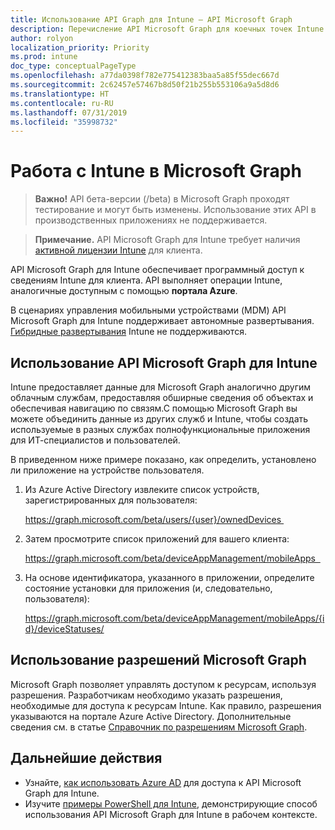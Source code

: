 ```yaml
---
title: Использование API Graph для Intune — API Microsoft Graph
description: Перечисление API Microsoft Graph для коечных точек Intune (REST), которые можно использовать для управления организацией клиента, его устройствами, приложениями, доступом и ресурсами.
author: rolyon
localization_priority: Priority
ms.prod: intune
doc_type: conceptualPageType
ms.openlocfilehash: a77da0398f782e775412383baa5a85f55dec667d
ms.sourcegitcommit: 2c62457e57467b8d50f21b255b553106a9a5d8d6
ms.translationtype: HT
ms.contentlocale: ru-RU
ms.lasthandoff: 07/31/2019
ms.locfileid: "35998732"
---
```

# <a name="working-with-intune-in-microsoft-graph"></a>Работа с Intune в Microsoft Graph  

> **Важно!** API бета-версии (/beta) в Microsoft Graph проходят тестирование и могут быть изменены. Использование этих API в производственных приложениях не поддерживается.

> **Примечание.** API Microsoft Graph для Intune требует наличия [активной лицензии Intune](https://go.microsoft.com/fwlink/?linkid=839381) для клиента.

API Microsoft Graph для Intune обеспечивает программный доступ к сведениям Intune для клиента. API выполняет операции Intune, аналогичные доступным с помощью **портала Azure**.  

В сценариях управления мобильными устройствами (MDM) API Microsoft Graph для Intune поддерживает автономные развертывания. [Гибридные развертывания](https://docs.microsoft.com/en-us/sccm/mdm/understand/choose-between-standalone-intune-and-hybrid-mobile-device-management) Intune не поддерживаются. 

## <a name="using-the-microsoft-graph-api-for-intune"></a>Использование API Microsoft Graph для Intune

Intune предоставляет данные для Microsoft Graph аналогично другим облачным службам, предоставляя обширные сведения об объектах и обеспечивая навигацию по связям.С помощью Microsoft Graph вы можете объединить данные из других служб и Intune, чтобы создать используемые в разных службах полнофункциональные приложения для ИТ-специалистов и пользователей.     

В приведенном ниже примере показано, как определить, установлено ли приложение на устройстве пользователя. 

1. Из Azure Active Directory извлеките список устройств, зарегистрированных для пользователя: 

    https://graph.microsoft.com/beta/users/{user}/ownedDevices 

2. Затем просмотрите список приложений для вашего клиента: 

    https://graph.microsoft.com/beta/deviceAppManagement/mobileApps  

3. На основе идентификатора, указанного в приложении, определите состояние установки для приложения (и, следовательно, пользователя):

    https://graph.microsoft.com/beta/deviceAppManagement/mobileApps/{id}/deviceStatuses/


## <a name="using-microsoft-graph-permissions"></a>Использование разрешений Microsoft Graph

Microsoft Graph позволяет управлять доступом к ресурсам, используя разрешения. Разработчикам необходимо указать разрешения, необходимые для доступа к ресурсам Intune. Как правило, разрешения указываются на портале Azure Active Directory. Дополнительные сведения см. в статье [Справочник по разрешениям Microsoft Graph](https://docs.microsoft.com/en-us/graph/permissions-reference).

## <a name="next-steps"></a>Дальнейшие действия

- Узнайте, [как использовать Azure AD](https://docs.microsoft.com/en-us/intune/intune-graph-apis) для доступа к API Microsoft Graph для Intune.  
- Изучите [примеры PowerShell для Intune](https://github.com/microsoftgraph/powershell-intune-samples), демонстрирующие способ использования API Microsoft Graph для Intune в рабочем контексте.

